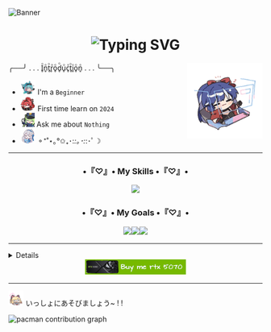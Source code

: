 ![Banner](https://github.com/Haihaay/Haihaay/blob/main/GIF_20250502_072438_650%20(1).gif) 

<h1 align="center"><img src="https://readme-typing-svg.demolab.com?font=Fredoka&size=30&duration=3000&pause=300&center=true&width=435&lines=Jangan+lupa+.+.+.;Ngopi+dulu+bang+!+!;(%C2%B4%E2%80%A2+%CF%89+%E2%80%A2%60)%EF%BE%89" alt="Typing SVG" /></h1>

<img align="right" width="150" src="https://github.com/Haihaay/Haihaay/blob/main/tower-of-fantasy-cobalt-b-tower-of-fantasy-cobalt%20(1).gif">

╭──╯ . . . I̥ͦn̥ͦt̥ͦr̥ͦo̥ͦd̥ͦu̥ͦc̥ͦt̥ͦi̥ͦo̥ͦn̥ͦ . . . ╰──╮
- <img src="https://github.com/Haihaay/Haihaay/blob/main/1286507076490756127.gif" width="30"/> I'm a `Beginner`
- <img src="https://github.com/Haihaay/Haihaay/blob/main/tumblr_89ae883d6fd6bed81865a4e48b978f06_e3837a08_250.gif%20(1).gif" width="30"/> First time learn on `2024`
- <img src="https://github.com/Haihaay/Haihaay/blob/main/1320083416334471199.gif" width="28"/> Ask me about `Nothing`
- <img src="https://github.com/Haihaay/Haihaay/blob/main/tower-of-fantasy-tower-of-fantasy-fiona.gif" width="30"/> ⚬⁺˚⋆｡°✩₊･:*:｡･:*:･ﾟ☽

<hr/>
<p align="left">
</p>

<div>
<h3 align="center">•『♡』• My Skills •『♡』•</h3>

<p align="center">
  <a href="https://skillicons.dev">
    <img src="https://skillicons.dev/icons?i=unreal,unity,&perline=6" />
  </a>
</p>
</div>

<h3 align="center">•『♡』• My Goals •『♡』•</h3>

<div align="center"><a href="#"><img src="https://img.shields.io/badge/-Unreal%20Engine-313131?style=for-the-badge&logo=unreal-engine&logoColor=white"><img src="https://img.shields.io/badge/Unity-100000?style=for-the-badge&logo=unity&logoColor=white"><img src="https://img.shields.io/badge/C%2B%2B-00599C?style=for-the-badge&logo=c%2B%2B&logoColor=white"></div>


<hr/>

<details>
  <summary>Find me on</summary>
  <ol>

- [![Discord](https://img.shields.io/badge/Discord-%237289DA.svg?logo=discord&logoColor=white)](https://discordapp.com/users/1102899938263826482)
 
- [![X](https://img.shields.io/badge/X-black.svg?logo=X&logoColor=white)](https://x.com/Haihay_guys)

- ![Instagram](https://img.shields.io/badge/Instagram-%23E4405F.svg?logo=Instagram&logoColor=white)

- ![YouTube](https://img.shields.io/badge/YouTube-%23FF0000.svg?logo=YouTube&logoColor=white)

  </ol>
</details>

<div align="center"><a href="http://lynk.id/payme/haihaay"><img src="https://github.com/Haihaay/Haihaay/blob/main/Tak%20berjudul263_20250215110642.png"></a></div>

<hr/>
</ol>

<img src="https://github.com/Haihaay/Haihaay/blob/main/908262795672436746.gif" width="30"/> いっしょにあそびましょう~ ! !

<picture>
  <source media="(prefers-color-scheme: dark)" srcset="https://raw.githubusercontent.com/Haihaay /Haihaay /output/pacman-contribution-graph-dark.svg">
  <source media="(prefers-color-scheme: light)" srcset="https://raw.githubusercontent.com/Haihaay /Haihaay /output/pacman-contribution-graph.svg">
  <img alt="pacman contribution graph" src="https://raw.githubusercontent.com/Haihaay /Haihaay /output/pacman-contribution-graph.svg">
</picture>

###


